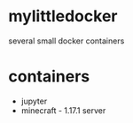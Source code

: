 # mylittledocker
several small docker containers

# containers
 - jupyter
 - minecraft - 1.17.1 server